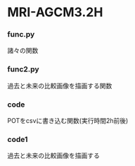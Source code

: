 # MRI-AGCM3.2H
### func.py
諸々の関数
### func2.py
過去と未来の比較画像を描画する関数
### code
POTをcsvに書き込む関数(実行時間2h前後)
### code1
 過去と未来の比較画像を描画する
